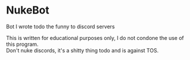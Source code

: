 # NukeBot
Bot I wrote todo the funny to discord servers

This is written for educational purposes only, I do not condone the use of this program.<br>
Don't nuke discords, it's a shitty thing todo and is against TOS.

